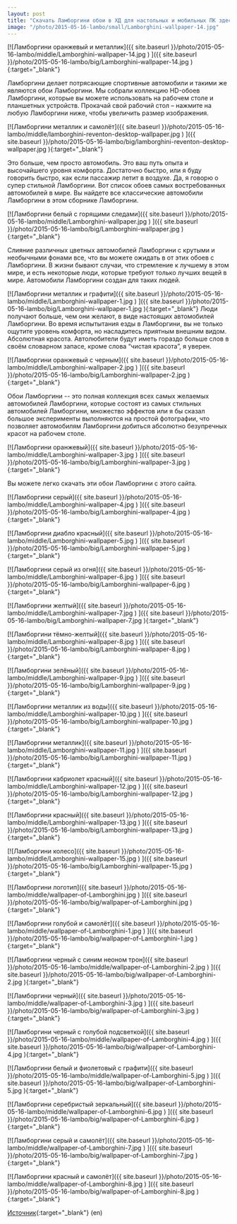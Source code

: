 ```yaml
---
layout: post
title: "Скачать Ламборгини обои в ХД для настольных и мобильных ПК здесь"
image: "/photo/2015-05-16-lambo/small/Lamborghini-wallpaper-14.jpg"
---
```


[![Ламборгини оранжевый и металлик]({{ site.baseurl }}/photo/2015-05-16-lambo/middle/Lamborghini-wallpaper-14.jpg ) ]({{ site.baseurl }}/photo/2015-05-16-lambo/big/Lamborghini-wallpaper-14.jpg ){:target="_blank"}

Ламборгини делает потрясающие спортивные автомобили и такими же являются обои Ламборгини. Мы собрали коллекцию HD-обоев
Ламборгини, которые вы можете использовать на рабочем столе и планшетных устройств. Прокачай свой рабочий стол – нажмите
на любую Ламборгини ниже, чтобы увеличить размер изображения.

[![Ламборгини металлик и самолёт]({{ site.baseurl }}/photo/2015-05-16-lambo/middle/lamborghini-reventon-desktop-wallpaper.jpg ) ]({{ site.baseurl }}/photo/2015-05-16-lambo/big/lamborghini-reventon-desktop-wallpaper.jpg ){:target="_blank"}

Это больше, чем просто автомобиль. Это ваш путь опыта и высочайшего уровня комфорта. Достаточно быстро, или я буду
говорить быстро, как если пассажир летит в воздухе. Да, я говорю о супер стильной Ламборгини. Вот список обоев самых
востребованных автомобилей в мире. Вы найдете все классические автомобили Ламборгини в этом сборнике Ламборгини.

[![Ламборгини белый с горящими следами]({{ site.baseurl }}/photo/2015-05-16-lambo/middle/Lamborghini-wallpaper.jpg ) ]({{ site.baseurl }}/photo/2015-05-16-lambo/big/Lamborghini-wallpaper.jpg ){:target="_blank"}

Слияние различных цветных автомобилей Ламборгини с крутыми и необычными фонами все, что вы можете ожидать в от этих
обоев c Ламборгини. В жизни бывают случаи, что стремление к лучшему в этом мире, и есть некоторые люди, которые требуют
только лучших вещей в мире. Автомобили Ламборгини создан для таких людей.

[![Ламборгини металлик и графити]({{ site.baseurl }}/photo/2015-05-16-lambo/middle/Lamborghini-wallpaper-1.jpg ) ]({{ site.baseurl }}/photo/2015-05-16-lambo/big/Lamborghini-wallpaper-1.jpg ){:target="_blank"}
Люди получают больше, чем они желают, в виде настоящих
автомобилей Ламборгини. Во время испытытания езды в Ламборгини, вы не только ощутите уровень комфорта,
но насладитесь приятным внешним видом. Абсолютная красота. Автолюбители будут иметь гораздо
больше слов в своём словарном запасе, кроме слова “чистая красота”, я уверен.

[![Ламборгини оранжевый с черным]({{ site.baseurl }}/photo/2015-05-16-lambo/middle/Lamborghini-wallpaper-2.jpg ) ]({{ site.baseurl }}/photo/2015-05-16-lambo/big/Lamborghini-wallpaper-2.jpg ){:target="_blank"}

Обои Ламборгини -- это полная коллекция всех самых желаемых автомобилей Ламборгини, которые состоят из самых стильных
автомобилей Ламборгини, множество эффектов или я бы сказал большое эксперименты выполняются на простой
фотографии, что позволяет автомобилям Ламборгини добиться абсолютно безупречных красот на рабочем столе.

[![Ламборгини оранжевый]({{ site.baseurl }}/photo/2015-05-16-lambo/middle/Lamborghini-wallpaper-3.jpg ) ]({{ site.baseurl }}/photo/2015-05-16-lambo/big/Lamborghini-wallpaper-3.jpg ){:target="_blank"}

Вы можете легко скачать эти обои Ламборгини с этого сайта.

[![Ламборгини серый]({{ site.baseurl }}/photo/2015-05-16-lambo/middle/Lamborghini-wallpaper-4.jpg ) ]({{ site.baseurl }}/photo/2015-05-16-lambo/big/Lamborghini-wallpaper-4.jpg ){:target="_blank"}

[![Ламборгини диабло красный]({{ site.baseurl }}/photo/2015-05-16-lambo/middle/Lamborghini-wallpaper-5.jpg ) ]({{ site.baseurl }}/photo/2015-05-16-lambo/big/Lamborghini-wallpaper-5.jpg ){:target="_blank"}

[![Ламборгини серый из огня]({{ site.baseurl }}/photo/2015-05-16-lambo/middle/Lamborghini-wallpaper-6.jpg ) ]({{ site.baseurl }}/photo/2015-05-16-lambo/big/Lamborghini-wallpaper-6.jpg ){:target="_blank"}

[![Ламборгини желтый]({{ site.baseurl }}/photo/2015-05-16-lambo/middle/Lamborghini-wallpaper-7.jpg ) ]({{ site.baseurl }}/photo/2015-05-16-lambo/big/Lamborghini-wallpaper-7.jpg ){:target="_blank"}



[![Ламборгини тёмно-желтый]({{ site.baseurl }}/photo/2015-05-16-lambo/middle/Lamborghini-wallpaper-8.jpg ) ]({{ site.baseurl }}/photo/2015-05-16-lambo/big/Lamborghini-wallpaper-8.jpg ){:target="_blank"}

[![Ламборгини зелёный]({{ site.baseurl }}/photo/2015-05-16-lambo/middle/Lamborghini-wallpaper-9.jpg ) ]({{ site.baseurl }}/photo/2015-05-16-lambo/big/Lamborghini-wallpaper-9.jpg ){:target="_blank"}

[![Ламборгини металлик из воды]({{ site.baseurl }}/photo/2015-05-16-lambo/middle/Lamborghini-wallpaper-10.jpg ) ]({{ site.baseurl }}/photo/2015-05-16-lambo/big/Lamborghini-wallpaper-10.jpg ){:target="_blank"}

[![Ламборгини металлик]({{ site.baseurl }}/photo/2015-05-16-lambo/middle/Lamborghini-wallpaper-11.jpg ) ]({{ site.baseurl }}/photo/2015-05-16-lambo/big/Lamborghini-wallpaper-11.jpg ){:target="_blank"}

[![Ламборгини кабриолет красный]({{ site.baseurl }}/photo/2015-05-16-lambo/middle/Lamborghini-wallpaper-12.jpg ) ]({{ site.baseurl }}/photo/2015-05-16-lambo/big/Lamborghini-wallpaper-12.jpg ){:target="_blank"}



[![Ламборгини красный]({{ site.baseurl }}/photo/2015-05-16-lambo/middle/Lamborghini-wallpaper-13.jpg ) ]({{ site.baseurl }}/photo/2015-05-16-lambo/big/Lamborghini-wallpaper-13.jpg ){:target="_blank"}

[![Ламборгини колесо]({{ site.baseurl }}/photo/2015-05-16-lambo/middle/Lamborghini-wallpaper-15.jpg ) ]({{ site.baseurl }}/photo/2015-05-16-lambo/big/Lamborghini-wallpaper-15.jpg ){:target="_blank"}

[![Ламборгини логотип]({{ site.baseurl }}/photo/2015-05-16-lambo/middle/wallpaper-of-Lamborghini.jpg ) ]({{ site.baseurl }}/photo/2015-05-16-lambo/big/wallpaper-of-Lamborghini.jpg ){:target="_blank"}

[![Ламборгини голубой и самолёт]({{ site.baseurl }}/photo/2015-05-16-lambo/middle/wallpaper-of-Lamborghini-1.jpg ) ]({{ site.baseurl }}/photo/2015-05-16-lambo/big/wallpaper-of-Lamborghini-1.jpg ){:target="_blank"}

[![Ламборгини черный с синим неоном трон]({{ site.baseurl }}/photo/2015-05-16-lambo/middle/wallpaper-of-Lamborghini-2.jpg ) ]({{ site.baseurl }}/photo/2015-05-16-lambo/big/wallpaper-of-Lamborghini-2.jpg ){:target="_blank"}



[![Ламборгини черный]({{ site.baseurl }}/photo/2015-05-16-lambo/middle/wallpaper-of-Lamborghini-3.jpg ) ]({{ site.baseurl }}/photo/2015-05-16-lambo/big/wallpaper-of-Lamborghini-3.jpg ){:target="_blank"}

[![Ламборгини черный с голубой подсветкой]({{ site.baseurl }}/photo/2015-05-16-lambo/middle/wallpaper-of-Lamborghini-4.jpg ) ]({{ site.baseurl }}/photo/2015-05-16-lambo/big/wallpaper-of-Lamborghini-4.jpg ){:target="_blank"}

[![Ламборгини белый и фиолетовый с графити]({{ site.baseurl }}/photo/2015-05-16-lambo/middle/wallpaper-of-Lamborghini-5.jpg ) ]({{ site.baseurl }}/photo/2015-05-16-lambo/big/wallpaper-of-Lamborghini-5.jpg ){:target="_blank"}

[![Ламборгини серебристый зеркальный]({{ site.baseurl }}/photo/2015-05-16-lambo/middle/wallpaper-of-Lamborghini-6.jpg ) ]({{ site.baseurl }}/photo/2015-05-16-lambo/big/wallpaper-of-Lamborghini-6.jpg ){:target="_blank"}

[![Ламборгини серый и самолёт]({{ site.baseurl }}/photo/2015-05-16-lambo/middle/wallpaper-of-Lamborghini-7.jpg ) ]({{ site.baseurl }}/photo/2015-05-16-lambo/big/wallpaper-of-Lamborghini-7.jpg ){:target="_blank"}



[![Ламборгини красный и самолёт]({{ site.baseurl }}/photo/2015-05-16-lambo/middle/wallpaper-of-Lamborghini-8.jpg ) ]({{ site.baseurl }}/photo/2015-05-16-lambo/big/wallpaper-of-Lamborghini-8.jpg ){:target="_blank"}



[Источник](http://wonderfulengineering.com/download-lamborghini-wallpapers-in-hd-for-desktop-and-mobile-here/){:target="_blank"} (en)